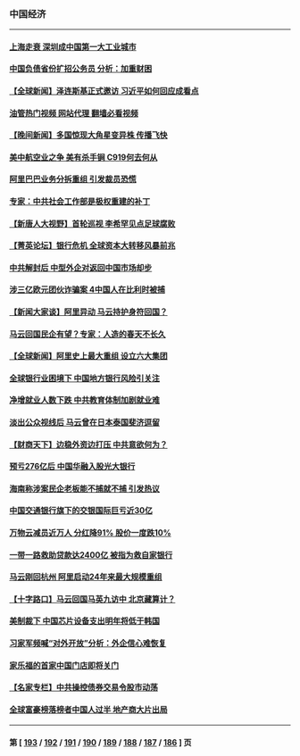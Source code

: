### 中国经济
---
#### [上海走衰 深圳成中国第一大工业城市](../../pages/ncid283/n13961717.md?03310445) 
#### [中国负债省份扩招公务员 分析：加重财困](../../pages/ncid283/n13961670.md?03310445) 
#### [【全球新闻】泽连斯基正式邀访 习近平如何回应成看点](../../pages/ncid283/n13961576.md?03310445) 
#### [油管热门视频 网站代理 翻墙必看视频](http://138.2.39.72:81/youtube.html?epic-marker?03310445)
#### [【晚间新闻】多国惊现大角星变异株 传播飞快](../../pages/ncid283/n13961578.md?03310445) 
#### [美中航空业之争 美有杀手锏 C919何去何从](../../pages/ncid283/n13960616.md?03310445) 
#### [阿里巴巴业务分拆重组 引发裁员恐慌](../../pages/ncid283/n13961259.md?03310445) 
#### [专家：中共社会工作部是极权重建的补丁](../../pages/ncid283/n13961384.md?03310445) 
#### [【新唐人大视野】首轮巡视 李希罕见点足球腐败](../../pages/ncid283/n13961320.md?03310445) 
#### [【菁英论坛】银行危机 全球资本大转移风暴前兆](../../pages/ncid283/n13961252.md?03310445) 
#### [中共解封后 中型外企对返回中国市场却步](../../pages/ncid283/n13961180.md?03310445) 
#### [涉三亿欧元团伙诈骗案 4中国人在比利时被捕](../../pages/ncid283/n13961075.md?03310445) 
#### [【新闻大家谈】阿里异动 马云持护身符回国？](../../pages/ncid283/n13961093.md?03310445) 
#### [马云回国民企有望？专家：人造的春天不长久](../../pages/ncid283/n13960862.md?03310445) 
#### [【全球新闻】阿里史上最大重组 设立六大集团](../../pages/ncid283/n13960875.md?03310445) 
#### [全球银行业困境下 中国地方银行风险引关注](../../pages/ncid283/n13960768.md?03310445) 
#### [净增就业人数下跌 中共教育体制加剧就业难](../../pages/ncid283/n13960749.md?03310445) 
#### [淡出公众视线后 马云曾在日本泰国斐济逗留](../../pages/ncid283/n13960632.md?03310445) 
#### [【财商天下】边稳外资边打压 中共意欲何为？](../../pages/ncid283/n13960532.md?03310445) 
#### [预亏276亿后 中国华融入股光大银行](../../pages/ncid283/n13960472.md?03310445) 
#### [海南称涉案民企老板能不捕就不捕 引发热议](../../pages/ncid283/n13960205.md?03310445) 
#### [中国交通银行旗下的交银国际巨亏近30亿](../../pages/ncid283/n13960506.md?03310445) 
#### [万物云减员近万人 分红降91% 股价一度跌10%](../../pages/ncid283/n13960386.md?03310445) 
#### [一带一路救助贷款达2400亿 被指为救自家银行](../../pages/ncid283/n13960363.md?03310445) 
#### [马云刚回杭州 阿里启动24年来最大规模重组](../../pages/ncid283/n13960348.md?03310445) 
#### [【十字路口】马云回国马英九访中 北京藏算计？](../../pages/ncid283/n13960347.md?03310445) 
#### [美制裁下 中国芯片设备支出明年将低于韩国](../../pages/ncid283/n13959924.md?03310445) 
#### [习家军频喊“对外开放”分析：外企信心难恢复](../../pages/ncid283/n13959777.md?03310445) 
#### [家乐福的首家中国门店即将关门](../../pages/ncid283/n13959863.md?03310445) 
#### [【名家专栏】中共操控债券交易令股市动荡](../../pages/ncid283/n13959631.md?03310445) 
#### [全球富豪榜落榜者中国人过半 地产商大片出局](../../pages/ncid283/n13959779.md?03310445) 

---
#### 第 [ [193](./193.md?03310445) / [192](./192.md?03310445) / [191](./191.md?03310445) / [190](./190.md?03310445) / [189](./189.md?03310445) / [188](./188.md?03310445) / [187](./187.md?03310445) / [186](./186.md?03310445) ] 页
